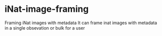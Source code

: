 # iNat-image-framing
Framing iNat images with metadata
It can frame inat images with metadata in a single obsevation or bulk for a user
